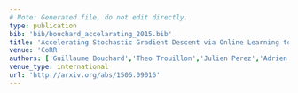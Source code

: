 ```yaml
---
# Note: Generated file, do not edit directly.
type: publication
bib: 'bib/bouchard_accelarating_2015.bib'
title: 'Accelerating Stochastic Gradient Descent via Online Learning to Sample'
venue: 'CoRR'
authors: ['Guillaume Bouchard','Theo Trouillon','Julien Perez','Adrien Gaidon']
venue_type: international
url: 'http://arxiv.org/abs/1506.09016'
---
```

